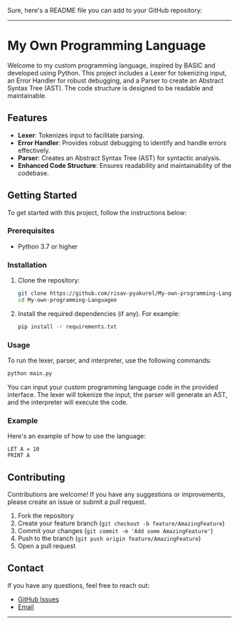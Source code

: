Sure, here's a README file you can add to your GitHub repository:

---

# My Own Programming Language

Welcome to my custom programming language, inspired by BASIC and developed using Python. This project includes a Lexer for tokenizing input, an Error Handler for robust debugging, and a Parser to create an Abstract Syntax Tree (AST). The code structure is designed to be readable and maintainable.

## Features

- **Lexer**: Tokenizes input to facilitate parsing.
- **Error Handler**: Provides robust debugging to identify and handle errors effectively.
- **Parser**: Creates an Abstract Syntax Tree (AST) for syntactic analysis.
- **Enhanced Code Structure**: Ensures readability and maintainability of the codebase.

## Getting Started

To get started with this project, follow the instructions below:

### Prerequisites

- Python 3.7 or higher

### Installation

1. Clone the repository:
   ```bash
   git clone https://github.com/risav-pyakurel/My-own-programming-Languagee.git
   cd My-own-programming-Languagee
   ```

2. Install the required dependencies (if any). For example:
   ```bash
   pip install -r requirements.txt
   ```

### Usage

To run the lexer, parser, and interpreter, use the following commands:

```bash
python main.py
```

You can input your custom programming language code in the provided interface. The lexer will tokenize the input, the parser will generate an AST, and the interpreter will execute the code.

### Example

Here's an example of how to use the language:

```basic
LET A = 10
PRINT A
```

## Contributing

Contributions are welcome! If you have any suggestions or improvements, please create an issue or submit a pull request.

1. Fork the repository
2. Create your feature branch (`git checkout -b feature/AmazingFeature`)
3. Commit your changes (`git commit -m 'Add some AmazingFeature'`)
4. Push to the branch (`git push origin feature/AmazingFeature`)
5. Open a pull request



## Contact

If you have any questions, feel free to reach out:

- [GitHub Issues](https://github.com/risav-pyakurel/My-own-programming-Languagee/issues)
- [Email](mailto:Pyakurel.risav@gmail.com)

---

